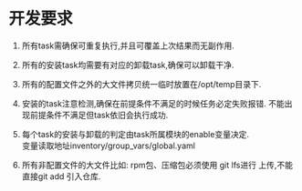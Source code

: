 # 开发要求

1. 所有task需确保可重复执行,并且可覆盖上次结果而无副作用.

2. 所有的安装task均需要有对应的卸载task,确保可以卸载干净.

3. 所有的配置文件之外的大文件拷贝统一临时放置在/opt/temp目录下.

4. 安装的task注意检测,确保在前提条件不满足的时候任务必定失败报错.
   不能出现前提条件不满足但task依旧会执行成功.
   
5. 每个task的安装与卸载的判定由task所属模块的enable变量决定.   
   变量读取地址inventory/group_vars/global.yaml
   
6. 所有非配置文件的大文件比如: rpm包、压缩包必须使用 git lfs进行
   上传,不能直接git add 引入仓库.
   

